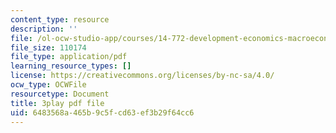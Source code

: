 ```yaml
---
content_type: resource
description: ''
file: /ol-ocw-studio-app/courses/14-772-development-economics-macroeconomics-spring-2013/6483568a465b9c5fcd63ef3b29f64cc6_AW3a2ECNFlE.pdf
file_size: 110174
file_type: application/pdf
learning_resource_types: []
license: https://creativecommons.org/licenses/by-nc-sa/4.0/
ocw_type: OCWFile
resourcetype: Document
title: 3play pdf file
uid: 6483568a-465b-9c5f-cd63-ef3b29f64cc6
---
```


